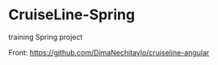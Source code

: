 # CruiseLine-Spring
training Spring project

Front: https://github.com/DimaNechitaylo/cruiseline-angular
